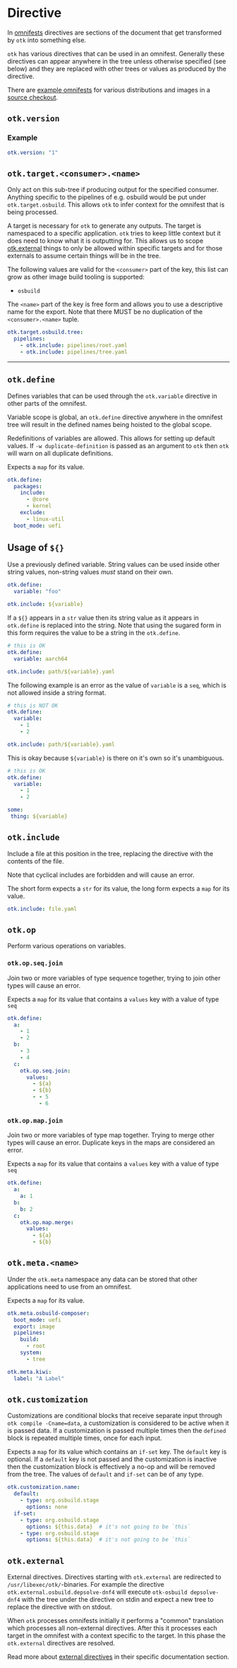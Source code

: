 # Directive

In [omnifests](./index.md) directives are sections of the document that get transformed by `otk` into something else.

`otk` has various directives that can be used in an omnifest. Generally these directives can appear anywhere in the tree unless otherwise specified (see below) and they are replaced with other trees or values as produced by the directive.

There are [example omnifests](https://github.com/osbuild/otk/tree/main/example) for various distributions and images in a [source checkout](../00-installation.md).

## `otk.version`

### Example

```yaml
otk.version: "1"
```

## `otk.target.<consumer>.<name>`

Only act on this sub-tree if producing output for the specified consumer. Anything specific to the pipelines of e.g. osbuild would be put under `otk.target.osbuild`. This allows `otk` to infer context for the omnifest that is being processed.

A target is necessary for `otk` to generate any outputs. The target is namespaced to a specific application. `otk` tries to keep little context but it does need to know what it is outputting for. This allows us to scope [otk.external](#otkexternal) things to only be allowed within specific targets and for those externals to assume certain things will be in the tree.

The following values are valid for the `<consumer>` part of the key, this list can grow as other image build tooling is supported:

- `osbuild`

The `<name>` part of the key is free form and allows you to use a descriptive name for the export. Note that there MUST be no duplication of the `<consumer>.<name>` tuple.

```yaml
otk.target.osbuild.tree:
  pipelines:
    - otk.include: pipelines/root.yaml
    - otk.include: pipelines/tree.yaml
```

---

## `otk.define`

Defines variables that can be used through the `otk.variable` directive in
other parts of the omnifest.

Variable scope is global, an `otk.define` directive anywhere in the omnifest
tree will result in the defined names being hoisted to the global scope.

Redefinitions of variables are allowed. This allows for setting up default
values. If `-w duplicate-definition` is passed as an argument to `otk` then
`otk` will warn on all duplicate definitions.

Expects a `map` for its value.

```yaml
otk.define:
  packages:
    include:
      - @core
      - kernel
    exclude:
      - linux-util
  boot_mode: uefi
```

## Usage of `${}`

Use a previously defined variable. String values can be used inside other
string values, non-string values *must* stand on their own.

```yaml
otk.define:
  variable: "foo"

otk.include: ${variable}
```

If a `${}` appears in a `str` value then its string value as it appears
in `otk.define` is replaced into the string. Note that using the sugared form
in this form requires the value to be a string in the `otk.define`.

```yaml
# this is OK
otk.define:
  variable: aarch64

otk.include: path/${variable}.yaml
```

The following example is an error as the value of `variable` is a `seq`, which
is not allowed inside a string format.

```yaml
# this is NOT OK
otk.define:
  variable:
    - 1
    - 2

otk.include: path/${variable}.yaml
```

This is okay because `${variable}` is there on it's own so it's unambiguous.
```yaml
# this is OK
otk.define:
  variable:
    - 1
    - 2

some:
 thing: ${variable}
```

## `otk.include`

Include a file at this position in the tree, replacing the directive with the
contents of the file.

Note that cyclical includes are forbidden and will cause an error.

The short form expects a `str` for its value, the long form expects a `map` for
its value.

```yaml
otk.include: file.yaml
```

## `otk.op`

Perform various operations on variables.

### `otk.op.seq.join`

Join two or more variables of type sequence together, trying to join other types
will cause an error.

Expects a `map` for its value that contains a `values` key with a value of type
`seq`

```yaml
otk.define:
  a:
    - 1
    - 2
  b:
    - 3
    - 4
  c:
    otk.op.seq.join:
      values:
        - ${a}
        - ${b}
        - - 5
          - 6
```

### `otk.op.map.join`

Join two or more variables of type map together. Trying to merge other types
will cause an error. Duplicate keys in the maps are considered an error.

Expects a `map` for its value that contains a `values` key with a value of type
`seq`

```yaml
otk.define:
  a:
    a: 1
  b:
    b: 2
  c:
    otk.op.map.merge:
      values:
        - ${a}
        - ${b}
```

## `otk.meta.<name>`

Under the `otk.meta` namespace any data can be stored that other applications
need to use from an omnifest.

Expects a `map` for its value.

```yaml
otk.meta.osbuild-composer:
  boot_mode: uefi
  export: image
  pipelines:
    build:
      - root
    system:
      - tree

otk.meta.kiwi:
  label: "A Label"
```

## `otk.customization`

Customizations are conditional blocks that receive separate input through
`otk compile -Cname=data`, a customization is considered to be active when it
is passed data. If a customization is passed multiple times then the `defined`
block is repeated multiple times, once for each input.

Expects a `map` for its value which contains an `if-set` key. The `default` key
is optional. If a `default` key is not passed and the customization is inactive
then the customization block is effectively a no-op and will be removed from the
tree. The values of `default` and `if-set` can be of any type.

```yaml
otk.customization.name:
  default:
    - type: org.osbuild.stage
      options: none
  if-set:
    - type: org.osbuild.stage
      options: ${this.data}  # it's not going to be `this`
    - type: org.osbuild.stage
      options: ${this.data}  # it's not going to be `this`
```

## `otk.external`

External directives. Directives starting with `otk.external` are redirected
to `/usr/libexec/otk/`-binaries. For example the directive
`otk.external.osbuild.depsolve-dnf4` will execute `otk-osbuild depsolve-dnf4`
with the tree under the directive on stdin and expect a new tree to replace
the directive with on stdout.

When `otk` processes omnifests initially it performs a "common" translation
which processes all non-external directives. After this it processes each
target in the omnifest with a context specific to the target. In this phase
the `otk.external` directives are resolved.

Read more about [external directives](./02-external.md) in their specific
documentation section.
